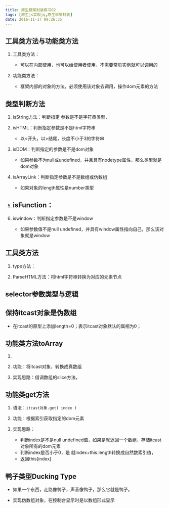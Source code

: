 ```yaml
---
title: 原生框架封装练习02
tags: [原生js实现jq,原生框架封装]
date: 2016-11-17 09:26:35
---
```

 

##	工具类方法与功能类方法

1.	工具类方法：
	-	可以在内部使用，也可以给使用者使用，不需要常见实例就可以调用的

2.	功能类方法：
	-	框架内部的对象的方法，必须使用该对象去调用，操作dom元素的方法

##	类型判断方法

1.	isString方法：判断指定 参数是不是字符串类型，

2.	isHTML：判断指定参数是不是html字符串
	-	以<开头，以>结尾，长度不小于3的字符串

3.	isDOM：判断指定的参数是不是dom对象
	-	如果参数不为null或undefined，并且具有nodetype属性，那么类型就是dom对象

4.	isArrayLink：判断指定参数是不是数组或伪数组
	-	如果对象的length属性是number类型

<!-- more -->
5.	isFunction：
	-	

6.	iswindow：判断指定参数是不是window
	-	如果参数值不是null undefined，并具有window属性指向自己，那么该对象就是window

##	工具类方法

1.	type方法：

2.	ParseHTML方法：将html字符串转换为对应的元素节点

##	selector参数类型与逻辑

##	保持itcast对象是伪数组

-	在itcast的原型上添加length=0；表示itcast对象默认的属相为0；

##	功能类方法toArray

1.	

2.	功能：将itcast对象，转换成真数组

3.	实现思路：借调数组的slice方法，

##	功能类get方法

1.	语法：`itcast对象.get( index )`

2.	功能：根据索引获取指定的dom元素

3.	实现思路：
	-	判断index是不是null undefined值，如果是就返回一个数组，存储itcast对象所有的dom元素
	-	判断index是否小于0，是 就index+this.length转换成自然数索引值，
	-	返回this[index]

##	鸭子类型Ducking Type

-	如果一个东西，走路像鸭子，声音像鸭子，那么它就是鸭子。

-	实现伪数组对象，在控制台显示时是以数组形式显示
